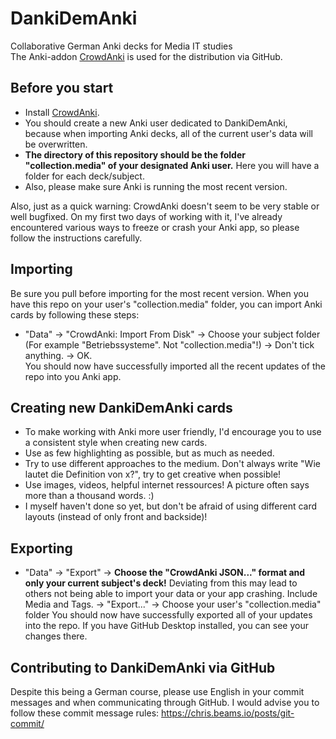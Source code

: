 # DankiDemAnki
Collaborative German Anki decks for Media IT studies <br>
The Anki-addon [CrowdAnki](https://github.com/Stvad/CrowdAnki) is used for the distribution via GitHub.

## Before you start
* Install [CrowdAnki](https://github.com/Stvad/CrowdAnki).
* You should create a new Anki user dedicated to DankiDemAnki, because when importing Anki decks, all of the current user's data will be overwritten.
* **The directory of this repository should be the folder "collection.media" of your designated Anki user.** Here you will have a folder for each deck/subject.
* Also, please make sure Anki is running the most recent version.

Also, just as a quick warning: CrowdAnki doesn't seem to be very stable or well bugfixed. On my first two days of working with it, I've already encountered various ways to freeze or crash your Anki app, so please follow the instructions carefully.

## Importing
Be sure you pull before importing for the most recent version.
When you have this repo on your user's "collection.media" folder, you can import Anki cards by following these steps:
* "Data" -> "CrowdAnki: Import From Disk" -> Choose your subject folder (For example "Betriebssysteme". Not "collection.media"!) -> Don't tick anything. -> OK.  <br>
You should now have successfully imported all the recent updates of the repo into you Anki app.
 

## Creating new DankiDemAnki cards
* To make working with Anki more user friendly, I'd encourage you to use a consistent style when creating new cards.
* Use as few highlighting as possible, but as much as needed.
* Try to use different approaches to the medium. Don't always write "Wie lautet die Definition von x?", try to get creative when possible!
* Use images, videos, helpful internet ressources! A picture often says more than a thousand words. :)
* I myself haven't done so yet, but don't be afraid of using different card layouts (instead of only front and backside)!

## Exporting
* "Data" -> "Export" -> **Choose the "CrowdAnki JSON..." format and only your current subject's deck!** Deviating from this may lead to others not being able to import your data or your app crashing. Include Media and Tags. -> "Export..." -> Choose your user's "collection.media" folder
You should now have successfully exported all of your updates into the repo. If you have GitHub Desktop installed, you can see your changes there.

## Contributing to DankiDemAnki via GitHub
Despite this being a German course, please use English in your commit messages and when communicating through GitHub.
I would advise you to follow these commit message rules: https://chris.beams.io/posts/git-commit/
